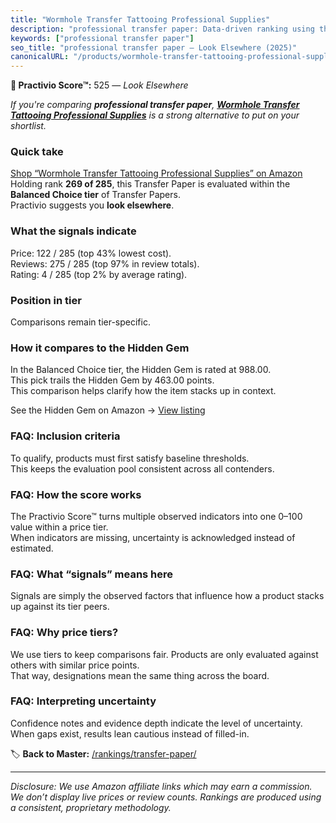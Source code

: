 ```yaml
---
title: "Wormhole Transfer Tattooing Professional Supplies"
description: "professional transfer paper: Data-driven ranking using the Practivio Score™. Positioned by quality, value, demand, findability, momentum."
keywords: ["professional transfer paper"]
seo_title: "professional transfer paper — Look Elsewhere (2025)"
canonicalURL: "/products/wormhole-transfer-tattooing-professional-supplies-B0DTTX2MSR/"
---
```


**🚫 Practivio Score™:** 525 — _Look Elsewhere_


*If you're comparing **professional transfer paper**, **[Wormhole Transfer Tattooing Professional Supplies](https://www.amazon.com/dp/B0DTTX2MSR?tag=practivio-20)** is a strong alternative to put on your shortlist.*
### Quick take
[Shop “Wormhole Transfer Tattooing Professional Supplies” on Amazon](https://www.amazon.com/dp/B0DTTX2MSR?tag=practivio-20)
Holding rank **269 of 285**, this Transfer Paper is evaluated within the **Balanced Choice tier** of Transfer Papers.  
Practivio suggests you **look elsewhere**.

### What the signals indicate
Price: 122 / 285 (top 43% lowest cost).  
Reviews: 275 / 285 (top 97% in review totals).  
Rating: 4 / 285 (top 2% by average rating).  

### Position in tier
Comparisons remain tier-specific.

### How it compares to the Hidden Gem
In the Balanced Choice tier, the Hidden Gem is rated at 988.00.  
This pick trails the Hidden Gem by 463.00 points.  
This comparison helps clarify how the item stacks up in context.  

See the Hidden Gem on Amazon → [View listing](https://www.amazon.com/dp/B073XRLZ6Z?tag=practivio-20)

### FAQ: Inclusion criteria
To qualify, products must first satisfy baseline thresholds.  
This keeps the evaluation pool consistent across all contenders.

### FAQ: How the score works
The Practivio Score™ turns multiple observed indicators into one 0–100 value within a price tier.  
When indicators are missing, uncertainty is acknowledged instead of estimated.

### FAQ: What “signals” means here
Signals are simply the observed factors that influence how a product stacks up against its tier peers.

### FAQ: Why price tiers?
We use tiers to keep comparisons fair. Products are only evaluated against others with similar price points.  
That way, designations mean the same thing across the board.

### FAQ: Interpreting uncertainty
Confidence notes and evidence depth indicate the level of uncertainty.  
When gaps exist, results lean cautious instead of filled-in.


🏷️ **Back to Master:** [/rankings/transfer-paper/](/rankings/transfer-paper/)

---
_Disclosure: We use Amazon affiliate links which may earn a commission. We don’t display live prices or review counts. Rankings are produced using a consistent, proprietary methodology._
